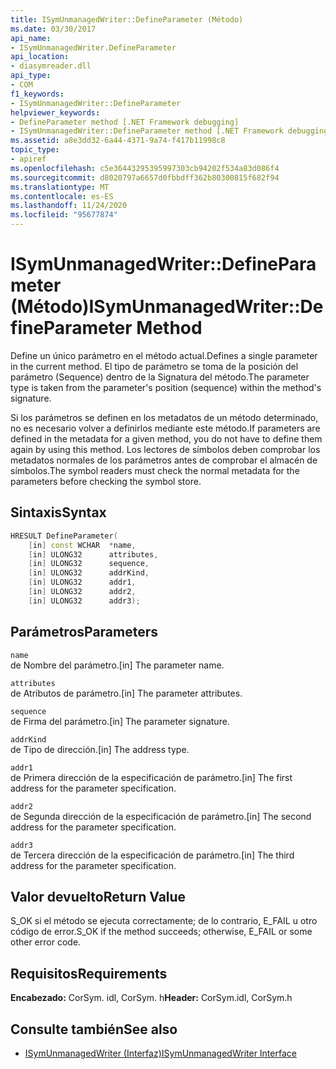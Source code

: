 ```yaml
---
title: ISymUnmanagedWriter::DefineParameter (Método)
ms.date: 03/30/2017
api_name:
- ISymUnmanagedWriter.DefineParameter
api_location:
- diasymreader.dll
api_type:
- COM
f1_keywords:
- ISymUnmanagedWriter::DefineParameter
helpviewer_keywords:
- DefineParameter method [.NET Framework debugging]
- ISymUnmanagedWriter::DefineParameter method [.NET Framework debugging]
ms.assetid: a8e3dd32-6a44-4371-9a74-f417b11998c8
topic_type:
- apiref
ms.openlocfilehash: c5e36443295395997303cb94202f534a83d086f4
ms.sourcegitcommit: d8020797a6657d0fbbdff362b80300815f682f94
ms.translationtype: MT
ms.contentlocale: es-ES
ms.lasthandoff: 11/24/2020
ms.locfileid: "95677874"
---
```

# <a name="isymunmanagedwriterdefineparameter-method"></a><span data-ttu-id="dd74d-102">ISymUnmanagedWriter::DefineParameter (Método)</span><span class="sxs-lookup"><span data-stu-id="dd74d-102">ISymUnmanagedWriter::DefineParameter Method</span></span>

<span data-ttu-id="dd74d-103">Define un único parámetro en el método actual.</span><span class="sxs-lookup"><span data-stu-id="dd74d-103">Defines a single parameter in the current method.</span></span> <span data-ttu-id="dd74d-104">El tipo de parámetro se toma de la posición del parámetro (Sequence) dentro de la Signatura del método.</span><span class="sxs-lookup"><span data-stu-id="dd74d-104">The parameter type is taken from the parameter's position (sequence) within the method's signature.</span></span>  
  
 <span data-ttu-id="dd74d-105">Si los parámetros se definen en los metadatos de un método determinado, no es necesario volver a definirlos mediante este método.</span><span class="sxs-lookup"><span data-stu-id="dd74d-105">If parameters are defined in the metadata for a given method, you do not have to define them again by using this method.</span></span> <span data-ttu-id="dd74d-106">Los lectores de símbolos deben comprobar los metadatos normales de los parámetros antes de comprobar el almacén de símbolos.</span><span class="sxs-lookup"><span data-stu-id="dd74d-106">The symbol readers must check the normal metadata for the parameters before checking the symbol store.</span></span>  
  
## <a name="syntax"></a><span data-ttu-id="dd74d-107">Sintaxis</span><span class="sxs-lookup"><span data-stu-id="dd74d-107">Syntax</span></span>  
  
```cpp  
HRESULT DefineParameter(  
    [in] const WCHAR  *name,  
    [in] ULONG32      attributes,  
    [in] ULONG32      sequence,  
    [in] ULONG32      addrKind,  
    [in] ULONG32      addr1,  
    [in] ULONG32      addr2,  
    [in] ULONG32      addr3);  
```  
  
## <a name="parameters"></a><span data-ttu-id="dd74d-108">Parámetros</span><span class="sxs-lookup"><span data-stu-id="dd74d-108">Parameters</span></span>  

 `name`  
 <span data-ttu-id="dd74d-109">de Nombre del parámetro.</span><span class="sxs-lookup"><span data-stu-id="dd74d-109">[in] The parameter name.</span></span>  
  
 `attributes`  
 <span data-ttu-id="dd74d-110">de Atributos de parámetro.</span><span class="sxs-lookup"><span data-stu-id="dd74d-110">[in] The parameter attributes.</span></span>  
  
 `sequence`  
 <span data-ttu-id="dd74d-111">de Firma del parámetro.</span><span class="sxs-lookup"><span data-stu-id="dd74d-111">[in] The parameter signature.</span></span>  
  
 `addrKind`  
 <span data-ttu-id="dd74d-112">de Tipo de dirección.</span><span class="sxs-lookup"><span data-stu-id="dd74d-112">[in] The address type.</span></span>  
  
 `addr1`  
 <span data-ttu-id="dd74d-113">de Primera dirección de la especificación de parámetro.</span><span class="sxs-lookup"><span data-stu-id="dd74d-113">[in] The first address for the parameter specification.</span></span>  
  
 `addr2`  
 <span data-ttu-id="dd74d-114">de Segunda dirección de la especificación de parámetro.</span><span class="sxs-lookup"><span data-stu-id="dd74d-114">[in] The second address for the parameter specification.</span></span>  
  
 `addr3`  
 <span data-ttu-id="dd74d-115">de Tercera dirección de la especificación de parámetro.</span><span class="sxs-lookup"><span data-stu-id="dd74d-115">[in] The third address for the parameter specification.</span></span>  
  
## <a name="return-value"></a><span data-ttu-id="dd74d-116">Valor devuelto</span><span class="sxs-lookup"><span data-stu-id="dd74d-116">Return Value</span></span>  

 <span data-ttu-id="dd74d-117">S_OK si el método se ejecuta correctamente; de lo contrario, E_FAIL u otro código de error.</span><span class="sxs-lookup"><span data-stu-id="dd74d-117">S_OK if the method succeeds; otherwise, E_FAIL or some other error code.</span></span>  
  
## <a name="requirements"></a><span data-ttu-id="dd74d-118">Requisitos</span><span class="sxs-lookup"><span data-stu-id="dd74d-118">Requirements</span></span>  

 <span data-ttu-id="dd74d-119">**Encabezado:** CorSym. idl, CorSym. h</span><span class="sxs-lookup"><span data-stu-id="dd74d-119">**Header:** CorSym.idl, CorSym.h</span></span>  
  
## <a name="see-also"></a><span data-ttu-id="dd74d-120">Consulte también</span><span class="sxs-lookup"><span data-stu-id="dd74d-120">See also</span></span>

- [<span data-ttu-id="dd74d-121">ISymUnmanagedWriter (Interfaz)</span><span class="sxs-lookup"><span data-stu-id="dd74d-121">ISymUnmanagedWriter Interface</span></span>](isymunmanagedwriter-interface.md)
